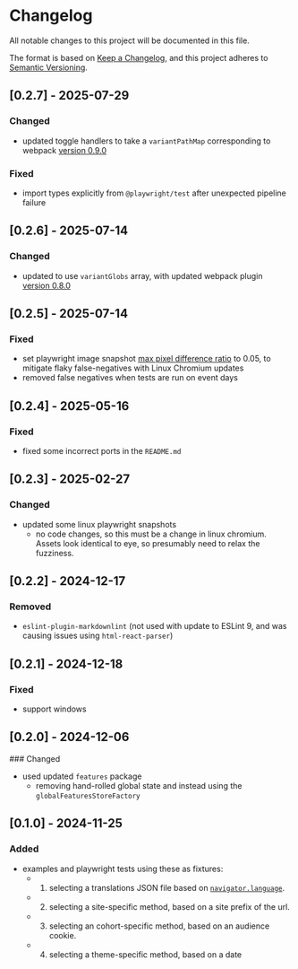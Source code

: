 # Changelog

All notable changes to this project will be documented in this file.

The format is based on [Keep a Changelog](https://keepachangelog.com/en/1.0.0/),
and this project adheres to [Semantic Versioning](https://semver.org/spec/v2.0.0.html).

## [0.2.7] - 2025-07-29

### Changed

- updated toggle handlers to take a `variantPathMap` corresponding to webpack [version 0.9.0](../../../packages/webpack/docs/CHANGELOG.md#090---2025-07-29)

### Fixed

- import types explicitly from `@playwright/test` after unexpected pipeline failure

## [0.2.6] - 2025-07-14

### Changed

- updated to use `variantGlobs` array, with updated webpack plugin [version 0.8.0](../../../packages/webpack/docs/CHANGELOG.md#080---2025-05-27)

## [0.2.5] - 2025-07-14

### Fixed

- set playwright image snapshot [max pixel difference ratio](https://playwright.dev/docs/api/class-pageassertions#page-assertions-to-have-screenshot-1-option-max-diff-pixel-ratio) to 0.05, to mitigate flaky false-negatives with Linux Chromium updates
- removed false negatives when tests are run on event days

## [0.2.4] - 2025-05-16

### Fixed

- fixed some incorrect ports in the `README.md`

## [0.2.3] - 2025-02-27

### Changed

- updated some linux playwright snapshots
  - no code changes, so this must be a change in linux chromium. Assets look identical to eye, so presumably need to relax the fuzziness.

## [0.2.2] - 2024-12-17

### Removed

- `eslint-plugin-markdownlint` (not used with update to ESLint 9, and was causing issues using `html-react-parser`)

## [0.2.1] - 2024-12-18

### Fixed

- support windows

## [0.2.0] - 2024-12-06

### Changed

- used updated `features` package
  - removing hand-rolled global state and instead using the `globalFeaturesStoreFactory`

## [0.1.0] - 2024-11-25

### Added

- examples and playwright tests using these as fixtures:
  - 1. selecting a translations JSON file based on [`navigator.language`](https://developer.mozilla.org/en-US/docs/Web/API/Navigator/language).
  - 2. selecting a site-specific method, based on a site prefix of the url.
  - 3. selecting an cohort-specific method, based on an audience cookie.
  - 4. selecting a theme-specific method, based on a date
